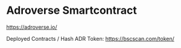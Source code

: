 # Adroverse Smartcontract

https://adroverse.io/

Deployed Contracts / Hash
ADR Token: https://bscscan.com/token/
